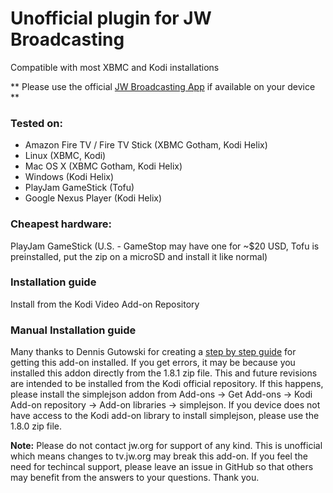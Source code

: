 Unofficial plugin for JW Broadcasting
==========================================
Compatible with most XBMC and Kodi installations

** Please use the official [JW Broadcasting App](https://www.jw.org/en/online-help/jw-broadcasting/) if available on your device **

### Tested on:
 * Amazon Fire TV / Fire TV Stick (XBMC Gotham, Kodi Helix)
 * Linux (XBMC, Kodi)
 * Mac OS X (XBMC Gotham, Kodi Helix)
 * Windows (Kodi Helix)
 * PlayJam GameStick (Tofu)
 * Google Nexus Player (Kodi Helix)

### Cheapest hardware:
PlayJam GameStick (U.S. - GameStop may have one for ~$20 USD, Tofu is preinstalled, put the zip on a microSD and install it like normal)

### Installation guide
Install from the Kodi Video Add-on Repository

### Manual Installation guide
Many thanks to Dennis Gutowski for creating a [step by step guide](http://dennygoot.blogspot.com/2015/02/jw-broadcasting-in-xbmc-or-kodi.html) for getting this add-on installed. If you get errors, it may be because you installed this addon directly from the 1.8.1 zip file. This and future revisions are intended to be installed from the Kodi official repository. If this happens, please install the simplejson addon from Add-ons -> Get Add-ons -> Kodi Add-on repository -> Add-on libraries -> simplejson. If you device does not have access to the Kodi add-on library to install simplejson, please use the 1.8.0 zip file.

**Note:** Please do not contact jw.org for support of any kind. This is unofficial which means changes to tv.jw.org may break this add-on. If you feel the need for techincal support, please leave an issue in GitHub so that others may benefit from the answers to your questions. Thank you.
